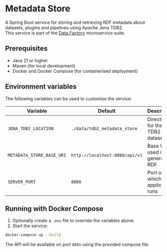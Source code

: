 # Metadata Store

A Spring Boot service for storing and retrieving RDF metadata about datasets, plugins and pipelines using Apache Jena TDB2.  
This service is part of the [Data Factory](../README.md) microservice suite.

## Prerequisites
- Java 21 or higher
- Maven (for local development)
- Docker and Docker Compose (for containerised deployment)

## Environment variables
The following variables can be used to customise the service:

| Variable | Default | Description |
|----------|---------|-------------|
| `JENA_TDB2_LOCATION` | `./data/tdb2_metadata_store` | Directory for the TDB2 dataset |
| `METADATA_STORE_BASE_URI` | `http://localhost:8080/api/v1` | Base URI used in generated RDF |
| `SERVER_PORT` | `8080` | Port on which the application runs |

## Running with Docker Compose
1. Optionally create a `.env` file to override the variables above.
2. Start the service:

```bash
docker-compose up --build
```

The API will be available on port `8081` using the provided compose file.
